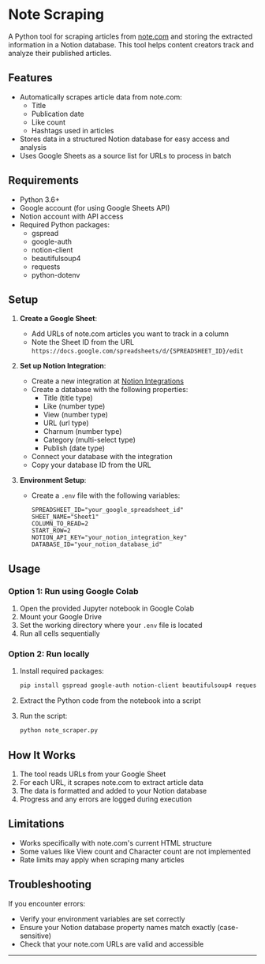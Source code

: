 
# Note Scraping

A Python tool for scraping articles from [note.com](https://note.com/yabukin_coffee/n/n09b9f19e05a6) and storing the extracted information in a Notion database. This tool helps content creators track and analyze their published articles.

## Features

- Automatically scrapes article data from note.com:
  - Title
  - Publication date
  - Like count
  - Hashtags used in articles
- Stores data in a structured Notion database for easy access and analysis
- Uses Google Sheets as a source list for URLs to process in batch

## Requirements

- Python 3.6+
- Google account (for using Google Sheets API)
- Notion account with API access
- Required Python packages:
  - gspread
  - google-auth
  - notion-client
  - beautifulsoup4
  - requests
  - python-dotenv

## Setup

1. **Create a Google Sheet**:
   - Add URLs of note.com articles you want to track in a column
   - Note the Sheet ID from the URL `https://docs.google.com/spreadsheets/d/{SPREADSHEET_ID}/edit`

2. **Set up Notion Integration**:
   - Create a new integration at [Notion Integrations](https://www.notion.so/my-integrations)
   - Create a database with the following properties:
     - Title (title type)
     - Like (number type)
     - View (number type)
     - URL (url type)
     - Charnum (number type)
     - Category (multi-select type)
     - Publish (date type)
   - Connect your database with the integration
   - Copy your database ID from the URL

3. **Environment Setup**:
   - Create a `.env` file with the following variables:
     ```
     SPREADSHEET_ID="your_google_spreadsheet_id"
     SHEET_NAME="Sheet1"
     COLUMN_TO_READ=2
     START_ROW=2
     NOTION_API_KEY="your_notion_integration_key"
     DATABASE_ID="your_notion_database_id"
     ```

## Usage

### Option 1: Run using Google Colab
1. Open the provided Jupyter notebook in Google Colab
2. Mount your Google Drive
3. Set the working directory where your `.env` file is located
4. Run all cells sequentially

### Option 2: Run locally
1. Install required packages:
   ```bash
   pip install gspread google-auth notion-client beautifulsoup4 requests python-dotenv
   ```

2. Extract the Python code from the notebook into a script
3. Run the script:
   ```bash
   python note_scraper.py
   ```

## How It Works

1. The tool reads URLs from your Google Sheet
2. For each URL, it scrapes note.com to extract article data
3. The data is formatted and added to your Notion database
4. Progress and any errors are logged during execution

## Limitations

- Works specifically with note.com's current HTML structure
- Some values like View count and Character count are not implemented
- Rate limits may apply when scraping many articles

## Troubleshooting

If you encounter errors:
- Verify your environment variables are set correctly
- Ensure your Notion database property names match exactly (case-sensitive)
- Check that your note.com URLs are valid and accessible

---

